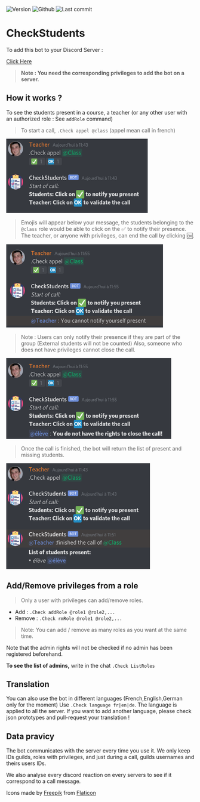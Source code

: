 ![Version](https://img.shields.io/badge/version-1.2-green)
![Github](https://img.shields.io/badge/license-GNU3-orange)
![Last commit](https://img.shields.io/github/last-commit/Renaud-Dov/CheckStudents?color=yellow&logo=Python&logoColor=yellow)

# CheckStudents
To add this bot to your Discord Server :

[Click Here](https://bit.ly/3mI4tWI)

>**Note : You need the corresponding privileges to add the bot on a server.**

## How it works ?


To see the students present in a course, a teacher (or any other user with an authorized role : See `addRole` command)

>To start a call, `.Check appel @class` (appel mean call in french)
<img src="img/img1.png" alt="Capture d'écran d'une recherche">

>Emojis will appear below your message, the students belonging to the `@class` role would be able to click on the ✅ to notify their presence.
The teacher, or anyone with privileges, can end the call by clicking 🆗.
<img src="img/img2.png" alt="Capture d'écran d'une recherche">

>Note : Users can only notify their presence if they are part of the group (External students will not be counted)
>Also, someone who does not have privileges cannot close the call.
<img src="img/img3.png" alt="Capture d'écran d'une recherche">

>Once the call is finished, the bot will return the list of present and missing students.
<img src="img/img4.png" alt="Capture d'écran d'une recherche">


## Add/Remove privileges from a role

>Only a user with privileges can add/remove roles.
* Add : `.Check addRole @role1 @role2,...` 
* Remove : `.Check rmRole @role1 @role2,...`
>Note: You can add / remove as many roles as you want at the same time.

Note that the admin rights will not be checked if no admin has been registered beforehand.

**To see the list of admins,** write in the chat `.Check ListRoles`

## Translation

You can also use the bot in different languages (French,English,German only for the moment)
Use `.Check language fr|en|de`. The language is applied to all the server.
If you want to add another language, please check json prototypes and pull-request your translation !

## Data pravicy

The bot communicates with the server every time you use it. We only keep IDs guilds, roles with privileges, and just during a call, guilds usernames and theirs users IDs.

We also analyse every discord reaction on every servers to see if it correspond to a call message.

Icons made by [Freepik](http://www.freepik.com/) from [Flaticon](https://www.flaticon.com/)